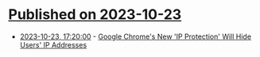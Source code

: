 # [Published on 2023-10-23](index.md)

* [2023-10-23, 17:20:00](https://tech.slashdot.org/story/23/10/23/1642243/google-chromes-new-ip-protection-will-hide-users-ip-addresses?utm_source=rss1.0mainlinkanon&utm_medium=feed) - [Google Chrome's New 'IP Protection' Will Hide Users' IP Addresses](https://tech.slashdot.org/story/23/10/23/1642243/google-chromes-new-ip-protection-will-hide-users-ip-addresses?utm_source=rss1.0mainlinkanon&utm_medium=feed)
